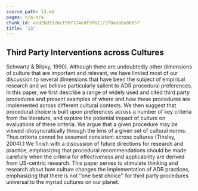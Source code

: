 ```yaml
---
source_path: 13.md
pages: n/a-n/a
chunk_id: aed2bd9520cf997724edf9f61172f0adabe86057
title: '13'
---
```

## Third Party Interventions across Cultures

Schwartz & Bilsky, 1990). Although there are undoubtedly other dimensions of culture that are important and relevant, we have limited most of our discussion to several dimensions that have been the subject of empirical research and we believe particularly salient to ADR procedural preferences. In this paper, we ﬁrst describe a range of widely used and cited third party procedures and present examples of where and how these procedures are implemented across different cultural contexts. We then suggest that procedural choice is built upon preferences across a number of key criteria from the literature, and explore the potential impact of culture on evaluations of these criteria. We argue that a given procedure may be viewed idiosyncratically through the lens of a given set of cultural norms. Thus criteria cannot be assumed consistent across cultures (Tinsley, 2004).1 We ﬁnish with a discussion of future directions for research and practice, emphasizing that procedural recommendations should be made carefully when the criteria for effectiveness and applicability are derived from US-centric research. This paper serves to stimulate thinking and research about how culture changes the implementation of ADR practices, emphasizing that there is not ‘‘one best choice’’ for third party procedures universal to the myriad cultures on our planet.
